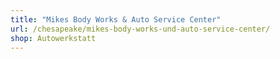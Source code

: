 ```yaml
---
title: "Mikes Body Works & Auto Service Center"
url: /chesapeake/mikes-body-works-und-auto-service-center/
shop: Autowerkstatt
---
```

